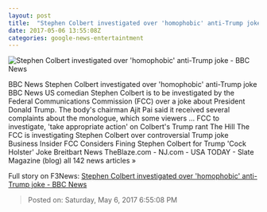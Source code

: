 ```yaml
---
layout: post
title:  "Stephen Colbert investigated over 'homophobic' anti-Trump joke - BBC News"
date: 2017-05-06 13:55:08Z
categories: google-news-entertaintment
---
```


![Stephen Colbert investigated over 'homophobic' anti-Trump joke - BBC News](https://ichef-1.bbci.co.uk/news/1024/cpsprodpb/15831/production/_95931188_colbert.jpg)

BBC News Stephen Colbert investigated over 'homophobic' anti-Trump joke BBC News US comedian Stephen Colbert is to be investigated by the Federal Communications Commission (FCC) over a joke about President Donald Trump. The body's chairman Ajit Pai said it received several complaints about the monologue, which some viewers ... FCC to investigate, 'take appropriate action' on Colbert's Trump rant The Hill The FCC is investigating Stephen Colbert over controversial Trump joke Business Insider FCC Considers Fining Stephen Colbert for Trump 'Cock Holster' Joke Breitbart News TheBlaze.com - NJ.com - USA TODAY - Slate Magazine (blog) all 142 news articles »


Full story on F3News: [Stephen Colbert investigated over 'homophobic' anti-Trump joke - BBC News](http://www.f3nws.com/n/SQWMbG)

> Posted on: Saturday, May 6, 2017 6:55:08 PM
